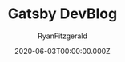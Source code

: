 ---
title: Gatsby DevBlog
github: https://github.com/RyanFitzgerald/devblog
author: RyanFitzgerald
demo: https://gatsby-devblog.netlify.app/
date: 2020-06-03T00:00:00.000Z
ssg:
  - Gatsby
cms:
  - NetlifyCMS
category:
  - Blog
description: >-
  A fully customizable blog template designed for developers (or anyone else)
  wanting to get into blogging
draft: false
publish_date: '2018-06-27T01:12:44Z'
update_date: '2020-07-16T16:05:58Z'
github_star: 390
github_fork: 164
---